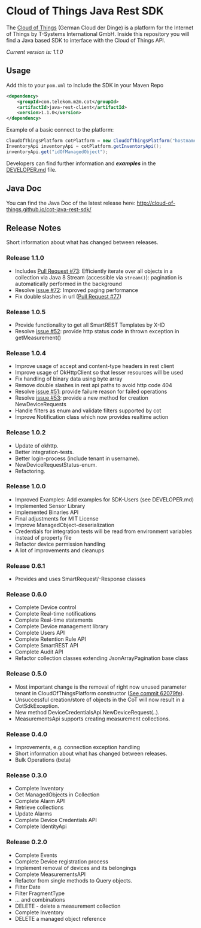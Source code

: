 # Cloud of Things Java Rest SDK

The [Cloud of Things](https://m2m.telekom.com/our-offering/cloud-of-things/) (German Cloud der Dinge) is a platform for the Internet of Things by T-Systems International GmbH. Inside this repository you will find a Java based SDK to interface with the Cloud of Things API.

_Current version is: 1.1.0_

## Usage

Add this to your `pom.xml` to include the SDK in your Maven Repo
```xml
<dependency>
    <groupId>com.telekom.m2m.cot</groupId>
    <artifactId>java-rest-client</artifactId>
    <version>1.1.0</version>
</dependency>
```

Example of a basic connect to the platform:
```java
CloudOfThingsPlatform cotPlatform = new CloudOfThingsPlatform("hostname", new CotCredentials("tenant", "username", "password"));
InventoryApi inventoryApi = cotPlatform.getInventoryApi();
inventoryApi.get("idOfManagedObject");
```

Developers can find further information and ***examples*** in the [DEVELOPER.md](https://github.com/marquies/cot-java-rest-sdk/blob/develop/DEVELOPER.md) file.

## Java Doc

You can find the Java Doc of the latest release here: http://cloud-of-things.github.io/cot-java-rest-sdk/


## Release Notes

Short information about what has changed between releases.

### Release 1.1.0

* Includes [Pull Request #73](https://github.com/cloud-of-things/cot-java-rest-sdk/pull/73): Efficiently iterate over all objects in a collection via Java 8 Stream (accessible via `stream()`): pagination is automatically performed in the background
* Resolve [issue #72](https://github.com/cloud-of-things/cot-java-rest-sdk/issues/72): Improved paging performance 
* Fix double slashes in url ([Pull Request #77](https://github.com/cloud-of-things/cot-java-rest-sdk/pull/77))

### Release 1.0.5

* Provide functionality to get all SmartREST Templates by X-ID
* Resolve [issue #52](https://github.com/cloud-of-things/cot-java-rest-sdk/issues/52): provide http status code in thrown exception in getMeasurement()

### Release 1.0.4

* Improve usage of accept and content-type headers in rest client
* Improve usage of OkHttpClient so that lesser resources will be used
* Fix handling of binary data using byte array
* Remove double slashes in rest api paths to avoid http code 404
* Resolve [issue #51](https://github.com/cloud-of-things/cot-java-rest-sdk/issues/51): provide failure reason for failed operations
* Resolve [issue #53](https://github.com/cloud-of-things/cot-java-rest-sdk/issues/53): provide a new method for creation NewDeviceRequests
* Handle filters as enum and validate filters supported by cot
* Improve Notification class which now provides realtime action

### Release 1.0.2

* Update of okhttp.
* Better integration-tests.
* Better login-process (include tenant in username).
* NewDeviceRequestStatus-enum.
* Refactoring.

### Release 1.0.0

* Improved Examples: Add examples for SDK-Users (see DEVELOPER.md)
* Implemented Sensor Library
* Implemented Binaries API
* Final adjustments for MIT License
* Improve ManagedObject-deserialization
* Credentials for integration tests will be read from environment variables instead of property file
* Refactor device permission handling
* A lot of improvements and cleanups

### Release 0.6.1
* Provides and uses SmartRequest/-Response classes

### Release 0.6.0

* Complete Device control
* Complete Real-time notifications
* Complete Real-time statements
* Complete Device management library
* Complete Users API
* Complete Retention Rule API
* Complete SmartREST API
* Complete Audit API
* Refactor collection classes extending JsonArrayPagination base class

### Release 0.5.0

* Most important change is the removal of right now unused parameter tenant in CloudOfThingsPlatform constructor ([See commit 62079fe](https://github.com/cloud-of-things/cot-java-rest-sdk/commit/62079feee68dfc371b545cf2ed69fa9f858e5573)).
* Unsuccessful creation/store of objects in the CoT will now result in a CotSdkException.
* New method DeviceCredentialsApi.NewDeviceRequest(..).
* MeasurementsApi supports creating measurement collections.

### Release 0.4.0

* Improvements, e.g. connection exception handling
* Short information about what has changed between releases.
* Bulk Operations (beta)

### Release 0.3.0

* Complete Inventory
 * Get ManagedObjects in Collection
* Complete Alarm API
 * Retrieve collections
 * Update Alarms
* Complete Device Credentials API
* Complete IdentityApi

### Release 0.2.0

* Complete Events
* Complete Device registration process
* Implement removal of devices and its belongings
* Complete MeasurementsAPI
 * Refactor from single methods to Query objects. 
 * Filter Date
 * Filter FragmentType
 * ... and combinations
 * DELETE - delete a measurement collection
* Complete Inventory
 * DELETE a managed object reference
